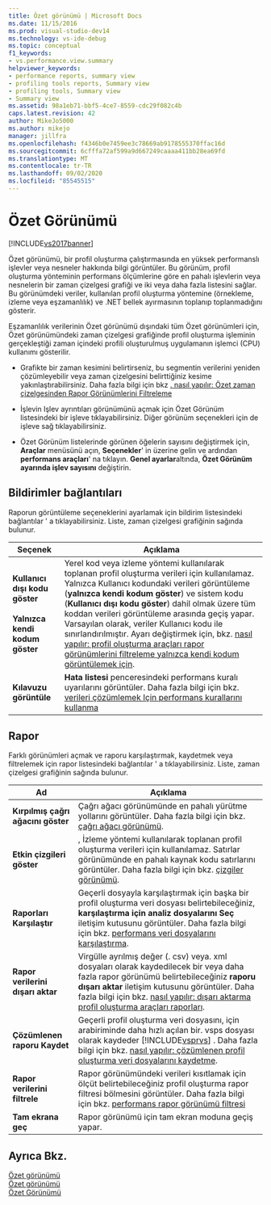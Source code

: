 ```yaml
---
title: Özet görünümü | Microsoft Docs
ms.date: 11/15/2016
ms.prod: visual-studio-dev14
ms.technology: vs-ide-debug
ms.topic: conceptual
f1_keywords:
- vs.performance.view.summary
helpviewer_keywords:
- performance reports, summary view
- profiling tools reports, Summary view
- profiling tools, Summary view
- Summary view
ms.assetid: 98a1eb71-bbf5-4ce7-8559-cdc29f082c4b
caps.latest.revision: 42
author: MikeJo5000
ms.author: mikejo
manager: jillfra
ms.openlocfilehash: f4346b0e7459ee3c78669ab9178555370ffac16d
ms.sourcegitcommit: 6cfffa72af599a9d667249caaaa411bb28ea69fd
ms.translationtype: MT
ms.contentlocale: tr-TR
ms.lasthandoff: 09/02/2020
ms.locfileid: "85545515"
---
```

# <a name="summary-view"></a>Özet Görünümü
[!INCLUDE[vs2017banner](../includes/vs2017banner.md)]

Özet görünümü, bir profil oluşturma çalıştırmasında en yüksek performanslı işlevler veya nesneler hakkında bilgi görüntüler. Bu görünüm, profil oluşturma yönteminin performans ölçümlerine göre en pahalı işlevlerin veya nesnelerin bir zaman çizelgesi grafiği ve iki veya daha fazla listesini sağlar. Bu görünümdeki veriler, kullanılan profil oluşturma yöntemine (örnekleme, izleme veya eşzamanlılık) ve .NET bellek ayırmasının toplanıp toplanmadığını gösterir.  
  
 Eşzamanlılık verilerinin Özet görünümü dışındaki tüm Özet görünümleri için, Özet görünümündeki zaman çizelgesi grafiğinde profil oluşturma işleminin gerçekleştiği zaman içindeki profili oluşturulmuş uygulamanın işlemci (CPU) kullanımı gösterilir.  
  
- Grafikte bir zaman kesimini belirtirseniz, bu segmentin verilerini yeniden çözümleyebilir veya zaman çizelgesini belirttiğiniz kesime yakınlaştırabilirsiniz. Daha fazla bilgi için bkz [. nasıl yapılır: Özet zaman çizelgesinden Rapor Görünümlerini Filtreleme](../profiling/how-to-filter-report-views-from-the-summary-timeline.md)  
  
- İşlevin Işlev ayrıntıları görünümünü açmak için Özet Görünüm listesindeki bir işleve tıklayabilirsiniz. Diğer görünüm seçenekleri için de işleve sağ tıklayabilirsiniz.  
  
- Özet Görünüm listelerinde görünen öğelerin sayısını değiştirmek için, **Araçlar** menüsünü açın, **Seçenekler**' in üzerine gelin ve ardından **performans araçları**' na tıklayın. **Genel ayarlar**altında, **Özet Görünüm ayarında işlev sayısını** değiştirin.  
  
## <a name="notifications-links"></a>Bildirimler bağlantıları  
 Raporun görüntüleme seçeneklerini ayarlamak için bildirim listesindeki bağlantılar ' a tıklayabilirsiniz. Liste, zaman çizelgesi grafiğinin sağında bulunur.  
  
|Seçenek|Açıklama|  
|-|-|  
|**Kullanıcı dışı kodu göster**<br /><br /> **Yalnızca kendi kodum göster**|Yerel kod veya izleme yöntemi kullanılarak toplanan profil oluşturma verileri için kullanılamaz. Yalnızca Kullanıcı kodundaki verileri görüntüleme (**yalnızca kendi kodum göster**) ve sistem kodu (**Kullanıcı dışı kodu göster**) dahil olmak üzere tüm koddan verileri görüntüleme arasında geçiş yapar. Varsayılan olarak, veriler Kullanıcı kodu ile sınırlandırılmıştır. Ayarı değiştirmek için, bkz. [nasıl yapılır: profil oluşturma araçları rapor görünümlerini filtreleme yalnızca kendi kodum görüntülemek için](../profiling/how-to-filter-profiling-tools-report-views-to-display-just-my-code.md).|  
|**Kılavuzu görüntüle**|**Hata listesi** penceresindeki performans kuralı uyarılarını görüntüler. Daha fazla bilgi için bkz. [verileri çözümlemek Için performans kurallarını kullanma](../profiling/using-performance-rules-to-analyze-data.md)|  
  
## <a name="report"></a>Rapor  
 Farklı görünümleri açmak ve raporu karşılaştırmak, kaydetmek veya filtrelemek için rapor listesindeki bağlantılar ' a tıklayabilirsiniz. Liste, zaman çizelgesi grafiğinin sağında bulunur.  
  
|Ad|Açıklama|  
|-|-|  
|**Kırpılmış çağrı ağacını göster**|Çağrı ağacı görünümünde en pahalı yürütme yollarını görüntüler. Daha fazla bilgi için bkz. [çağrı ağacı görünümü](../profiling/call-tree-view.md).|  
|**Etkin çizgileri göster**|, İzleme yöntemi kullanılarak toplanan profil oluşturma verileri için kullanılamaz. Satırlar görünümünde en pahalı kaynak kodu satırlarını görüntüler. Daha fazla bilgi için bkz. [çizgiler görünümü](../profiling/lines-view.md).|  
|**Raporları Karşılaştır**|Geçerli dosyayla karşılaştırmak için başka bir profil oluşturma veri dosyası belirtebileceğiniz, **karşılaştırma için analiz dosyalarını Seç** iletişim kutusunu görüntüler. Daha fazla bilgi için bkz. [performans veri dosyalarını karşılaştırma](../profiling/comparing-performance-data-files.md).|  
|**Rapor verilerini dışarı aktar**|Virgülle ayrılmış değer (. csv) veya. xml dosyaları olarak kaydedilecek bir veya daha fazla rapor görünümü belirtebileceğiniz **raporu dışarı aktar** iletişim kutusunu görüntüler. Daha fazla bilgi için bkz. [nasıl yapılır: dışarı aktarma profil oluşturma araçları raporları](https://msdn.microsoft.com/174b5bd3-df9b-4fd4-88d4-76032ab90451).|  
|**Çözümlenen raporu Kaydet**|Geçerli profil oluşturma veri dosyasını, için arabiriminde daha hızlı açılan bir. vsps dosyası olarak kaydeder [!INCLUDE[vsprvs](../includes/vsprvs-md.md)] . Daha fazla bilgi için bkz. [nasıl yapılır: çözümlenen profil oluşturma veri dosyalarını kaydetme](https://msdn.microsoft.com/0340ddde-caf4-48ac-8af3-d15dcdade556).|  
|**Rapor verilerini filtrele**|Rapor görünümündeki verileri kısıtlamak için ölçüt belirtebileceğiniz profil oluşturma rapor filtresi bölmesini görüntüler. Daha fazla bilgi için bkz. [performans rapor görünümü filtresi](../profiling/performance-report-view-filter.md)|  
|**Tam ekrana geç**|Rapor görünümü için tam ekran moduna geçiş yapar.|  
  
## <a name="see-also"></a>Ayrıca Bkz.  
 [Özet görünümü](../profiling/summary-view-sampling-data.md)   
 [Özet görünümü](../profiling/summary-view-instrumentation-data.md)   
 [Özet Görünümü](../profiling/summary-view-dotnet-memory-data.md)
